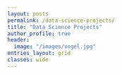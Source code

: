 ```yaml
---
layout: posts
permalink: /data-science-projects/
title: "Data Science Projects"
author_profile: true
header:
  image: "/images/vogel.jpg"
entries_layout: grid
classes: wide
---
```


